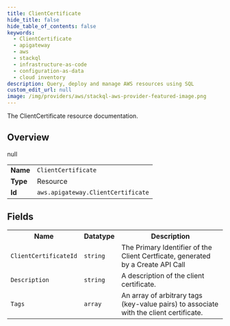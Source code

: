 ```yaml
---
title: ClientCertificate
hide_title: false
hide_table_of_contents: false
keywords:
  - ClientCertificate
  - apigateway
  - aws
  - stackql
  - infrastructure-as-code
  - configuration-as-data
  - cloud inventory
description: Query, deploy and manage AWS resources using SQL
custom_edit_url: null
image: /img/providers/aws/stackql-aws-provider-featured-image.png
---
```

The ClientCertificate resource documentation.

## Overview
<table><tbody>
<tr><td><b>Name</b></td><td><code>ClientCertificate</code></td></tr>
<tr><td><b>Type</b></td><td>Resource</td></tr>
null
<tr><td><b>Id</b></td><td><code>aws.apigateway.ClientCertificate</code></td></tr>
</tbody></table>

## Fields
<table><tbody>
<tr><th>Name</th><th>Datatype</th><th>Description</th></tr>
<tr><td><code>ClientCertificateId</code></td><td><code>string</code></td><td>The Primary Identifier of the Client Certficate, generated by a Create API Call</td></tr><tr><td><code>Description</code></td><td><code>string</code></td><td>A description of the client certificate.</td></tr><tr><td><code>Tags</code></td><td><code>array</code></td><td>An array of arbitrary tags (key-value pairs) to associate with the client certificate.</td></tr>
</tbody></table>